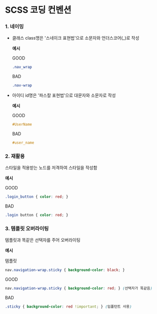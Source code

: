 ﻿# SCSS 코딩 컨벤션

### 1. 네이밍

+ 클래스
    class명은 '스네이크 표현법'으로 소문자와 언더스코어(_)로 작성

    **예시**

    GOOD
    ```scss
    .nav_wrap
    ```
    BAD
    ```scss
    .nav-wrap
    ```

+ 아이디
    id명은 '파스칼 표현법'으로 대문자와 소문자로 작성

    **예시**

    GOOD
    ```scss
    #UserName
    ```
    BAD
    ```scss
    #user_name
    ```

### 2. 재활용

스타일을 적용받는 노드를 저격하여 스타일을 작성함

**예시**

GOOD
```scss
.login_button { color: red; }
```
BAD
```scss
.login button { color: red; }
```
     
### 3. 템플릿 오버라이팅

템플릿과 똑같은 선택자를 주어 오버라이팅

**예시**

템플릿
```scss
nav.navigation-wrap.sticky { background-color: black; }
```

GOOD
```scss
nav.navigation-wrap.sticky { background-color: red; } (선택자가 똑같음)
```
BAD
```scss
.sticky { background-color: red !important; } (임폴턴트 사용)
```
